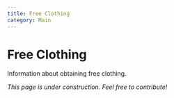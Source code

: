 ```yaml
---
title: Free Clothing
category: Main
---
```


# Free Clothing

Information about obtaining free clothing.

*This page is under construction. Feel free to contribute!*